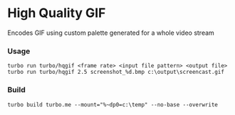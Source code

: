 # High Quality GIF

Encodes GIF using custom palette generated for a whole video stream

### Usage
```
turbo run turbo/hqgif <frame rate> <input file pattern> <output file>
turbo run turbo/hqgif 2.5 screenshot_%d.bmp c:\output\screencast.gif
```

### Build
```
turbo build turbo.me --mount="%~dp0=c:\temp" --no-base --overwrite
```